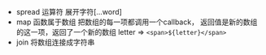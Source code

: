 -   spread 运算符 展开字符[...word]
-   map 函数属于数组 把数组的每一项都调用一个callback，
    返回值是新的数组的这一项，返回了一个新的数组
    letter => `<span>${letter}</span>`
-   join 将数组连接成字符串